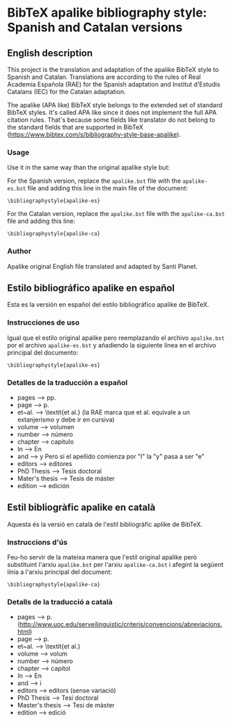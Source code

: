 # BibTeX apalike bibliography style: Spanish and Catalan versions

## English description</h2>

This project is the translation and adaptation of the apalike BibTeX style to Spanish and Catalan. Translations are according to the rules of Real Academia Española (RAE) for the Spanish adaptation and Institut d'Estudis Catalans (IEC) for the Catalan adaptation.

The apalike (APA like) BibTeX style belongs to the extended set of standard BibTeX styles. It's called APA like since it does not implement the full APA citation rules. That's because some fields like translator do not belong to the standard fields that are supported in BibTeX (https://www.bibtex.com/s/bibliography-style-base-apalike).

### Usage

Use it in the same way than the original apalike style but:

For the Spanish version, replace the `apalike.bst` file with the `apalike-es.bst` file and adding this line in the main file of the document:

```
\bibliographystyle{apalike-es}
```

For the Catalan version, replace the `apalike.bst` file with the `apalike-ca.bst` file and adding this line:

```
\bibliographystyle{apalike-ca}
```

### Author

Apalike original English file translated and adapted by Santi Planet.

## Estilo bibliográfico apalike en español

Esta es la versión en español del estilo bibliográfico apalike de BibTeX.

### Instrucciones de uso

Igual que el estilo original apalike pero reemplazando el archivo `apalike.bst` por el archivo `apalike-es.bst` y añadiendo la siguiente línea en el archivo principal del documento:

```
\bibliographystyle{apalike-es}
```

### Detalles de la traducción a español

* pages --> pp.
* page --> p.
* et~al. --> \textit{et al.} (la RAE marca que et al. equivale a un extanjerismo y debe ir en cursiva)
* volume --> volumen
* number --> número
* chapter --> capítulo
* In --> En
* and --> y Pero si el apellido comienza por "I" la "y" pasa a ser "e"
* editors --> editores
* PhD Thesis --> Tesis doctoral
* Mater's thesis --> Tesis de máster
* edition --> edición

## Estil bibliogràfic apalike en català

Aquesta és la versió en català de l'estil bibliogràfic aplike de BibTeX.

### Instruccions d'ús

Feu-ho servir de la mateixa manera que l'estil original apalike però substituint l'arxiu `apalike.bst` per l'arxiu `apalike-ca.bst` i afegint la següent línia a l'arxiu principal del document: 

```
\bibliographystyle{apalike-ca}
```

### Detalls de la traducció a català

* pages --> p. (http://www.uoc.edu/serveilinguistic/criteris/convencions/abreviacions.html)
* page --> p.
* et~al. --> \textit{et al.}
* volume --> volum
* number --> número
* chapter --> capítol
* In --> En
* and --> i
* editors --> editors (sense variació)
* PhD Thesis --> Tesi doctoral
* Master's thesis --> Tesi de màster
* edition --> edició

